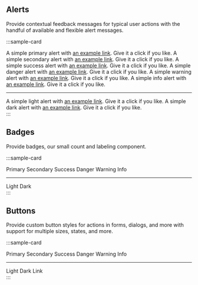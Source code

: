 
## Alerts

Provide contextual feedback messages for typical user actions with the handful of available and flexible alert messages.

:::sample-card
<div class="p-4 bg-white">
  <b-alert variant="primary" show>
    A simple primary alert with <a href="#" class="alert-link">an example link</a>. Give it a click if you like.
  </b-alert>
  <b-alert variant="secondary" show>
    A simple secondary alert with <a href="#" class="alert-link">an example link</a>. Give it a click if you like.
  </b-alert>
  <b-alert variant="success" show>
    A simple success alert with <a href="#" class="alert-link">an example link</a>. Give it a click if you like.
  </b-alert>
  <b-alert variant="danger" show>
    A simple danger alert with <a href="#" class="alert-link">an example link</a>. Give it a click if you like.
  </b-alert>
  <b-alert variant="warning" show>
    A simple warning alert with <a href="#" class="alert-link">an example link</a>. Give it a click if you like.
  </b-alert>
  <b-alert variant="info" show>
    A simple info alert with <a href="#" class="alert-link">an example link</a>. Give it a click if you like.
  </b-alert>
  <hr />
  <b-alert variant="light" show>
    A simple light alert with <a href="#" class="alert-link">an example link</a>. Give it a click if you like.
  </b-alert>
  <b-alert variant="dark" show>
    A simple dark alert with <a href="#" class="alert-link">an example link</a>. Give it a click if you like.
  </b-alert>
</div>
:::

## Badges

Provide badges, our small count and labeling component.

:::sample-card
<div class="p-4 bg-white">
  <b-badge variant="primary" class="mr-1">Primary</b-badge>
  <b-badge variant="secondary" class="mr-1">Secondary</b-badge>
  <b-badge variant="success" class="mr-1">Success</b-badge>
  <b-badge variant="danger" class="mr-1">Danger</b-badge>
  <b-badge variant="warning" class="mr-1">Warning</b-badge>
  <b-badge variant="info" class="mr-1">Info</b-badge>
  <hr />
  <b-badge variant="light" class="mr-1">Light</b-badge>
  <b-badge variant="dark" class="mr-1"">Dark</b-badge>
</div>
:::

## Buttons

Provide custom button styles for actions in forms, dialogs, and more with support for multiple sizes, states, and more.

:::sample-card
<div class="p-4 bg-white">
  <b-button variant="primary" class="mr-1">Primary</b-button>
  <b-button variant="secondary" class="mr-1">Secondary</b-button>
  <b-button variant="success" class="mr-1">Success</b-button>
  <b-button variant="danger" class="mr-1">Danger</b-button>
  <b-button variant="warning" class="mr-1">Warning</b-button>
  <b-button variant="info" class="mr-1">Info</b-button>
  <hr />
  <b-button variant="light" class="mr-1">Light</b-button>
  <b-button variant="dark" class="mr-1">Dark</b-button>
  <b-button variant="link" class="mr-1">Link</b-button>
</div>
:::